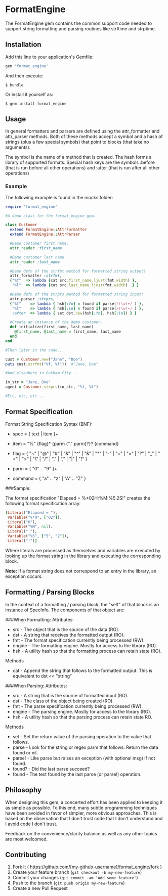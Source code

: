 # FormatEngine

The FormatEngine gem contains the common support code needed to support
string formatting and parsing routines like strftime and strptime.

## Installation

Add this line to your application's Gemfile:

```ruby
gem 'format_engine'
```

And then execute:

    $ bundle

Or install it yourself as:

    $ gem install format_engine

## Usage

In general formatters and parsers are defined using the attr_formatter
and attr_parser methods. Both of these methods accept a symbol and a hash of
strings (plus a few special symbols) that point to blocks (that take no arguments).

The symbol is the name of a method that is created. The hash forms a library
of supported formats. Special hash keys are the symbols :before (that is run
before all other operations) and :after (that is run after all other operations)

### Example
The following example is found in the mocks folder:

```ruby
require 'format_engine'

#A demo class for the format_engine gem.

class Customer
  extend FormatEngine::AttrFormatter
  extend FormatEngine::AttrParser

  #Demo customer first name.
  attr_reader :first_name

  #Demo customer last name
  attr_reader :last_name

  #Demo defn of the strfmt method for formatted string output!
  attr_formatter :strfmt,
  {"%f"  => lambda {cat src.first_name.ljust(fmt.width) },
   "%l"  => lambda {cat src.last_name.ljust(fmt.width)  } }

  #Demo defn of the strprs method for formatted string input!
  attr_parser :strprs,
  {"%f"    => lambda { hsh[:fn] = found if parse(/(\w)+/ ) },
   "%l"    => lambda { hsh[:ln] = found if parse(/(\w)+/ ) },
   :after  => lambda { set dst.new(hsh[:fn], hsh[:ln]) } }

  #Create an instance of the demo customer.
  def initialize(first_name, last_name)
    @first_name, @last_name = first_name, last_name
  end
end

#Then later in the code...

cust = Customer.new("Jane", "Doe")
puts cust.strfmt("%f, %l"))  #"Jane, Doe"

#And elsewhere in Gotham City...

in_str = "Jane, Doe"
agent = Customer.strprs(in_str, "%f, %l")

#Etc, etc, etc ...

```
## Format Specification

Format String Specification Syntax (BNF):

* spec = { text | item }+

* item = "%" {flag}* {parm {"." parm}?}? {command}

* flag = { "~" | "@" | "#" | "&" | "^"  |
  "&" | "*" | "-" | "+" | "="  |
  "?" | "_" | "<" | ">" | "\\" |
  "/" | "." | "," | "|" | "!"  }

* parm = { "0" .. "9" }+

* command = { "a" .. "z" | "A" .. "Z" }


###Sample:

The format specification "Elapsed = %*02H:%M:%5.2S!"
creates the following format specification array:

```ruby
[Literal("Elapsed = "),
 Variable("%*H", ["02"]),
 Literal("H"),
 Variable("%M", nil).
 Literal(":"),
 Variable("%S", ["5", "2"]),
 Literal("!")]
```
Where literals are processed as themselves and variables are executed by looking
up the format string in the library and executing the corresponding block.

**Note:** If a format string does not correspond to an entry in the library,
an exception occurs.

## Formatting / Parsing Blocks

In the context of a formatting / parsing block, the
"self" of that block is an instance of SpecInfo. The
components of that object are:

###When Formatting:
Attributes:
* src - The object that is the source of the data (RO).
* dst - A string that receives the formatted output (RO).
* fmt - The format specification currently being processed (RW).
* engine - The formatting engine. Mostly for access to the library (RO).
* hsh - A utility hash so that the formatting process can retain state (RO).

Methods
* cat - Append the string that follows to the formatted output. This is
  equivalent to dst << "string"

###When Parsing:
Attributes:
* src - A string that is the source of formatted input (RO).
* dst - The class of the object being created (RO).
* fmt - The parse specification currently being processed (RW).
* engine - The parsing engine. Mostly for access to the library (RO).
* hsh - A utility hash so that the parsing process can retain state RO.

Methods
* set - Set the return value of the parsing operation to the value that follows.
* parse - Look for the string or regex parm that follows. Return the data found or nil.
* parse! - Like parse but raises an exception (with optional msg) if not found.
* found? - Did the last parse succeed?
* found - The text found by the last parse (or parse!) operation.


## Philosophy

When designing this gem, a concerted effort has been applied to keeping it as
simple as possible. To this end, many subtle programming techniques have been
avoided in favor of simpler, more obvious approaches. This is based on the
observation that I don't trust code that I don't understand and I avoid code
I don't trust.

Feedback on the convenience/clarity balance as well as any other topics are
most welcomed.

## Contributing

1. Fork it ( https://github.com/[my-github-username]/format_engine/fork )
2. Create your feature branch (`git checkout -b my-new-feature`)
3. Commit your changes (`git commit -am 'Add some feature'`)
4. Push to the branch (`git push origin my-new-feature`)
5. Create a new Pull Request
